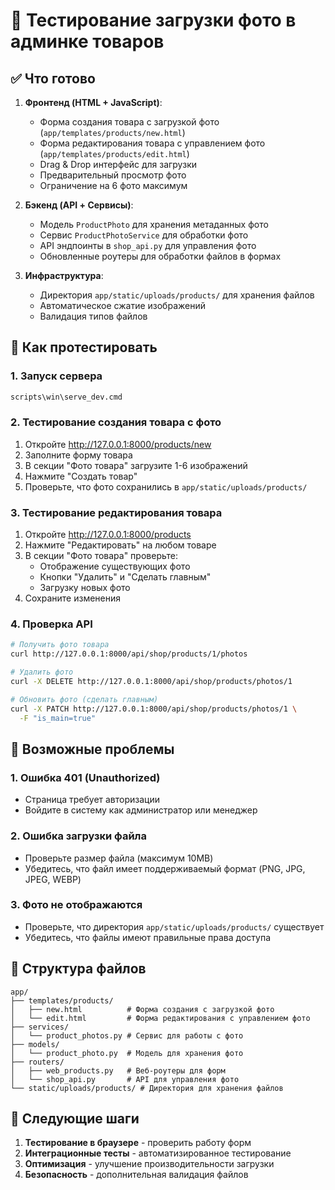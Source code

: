 # 📸 Тестирование загрузки фото в админке товаров

## ✅ Что готово

1. **Фронтенд (HTML + JavaScript)**:
   - Форма создания товара с загрузкой фото (`app/templates/products/new.html`)
   - Форма редактирования товара с управлением фото (`app/templates/products/edit.html`)
   - Drag & Drop интерфейс для загрузки
   - Предварительный просмотр фото
   - Ограничение на 6 фото максимум

2. **Бэкенд (API + Сервисы)**:
   - Модель `ProductPhoto` для хранения метаданных фото
   - Сервис `ProductPhotoService` для обработки фото
   - API эндпоинты в `shop_api.py` для управления фото
   - Обновленные роутеры для обработки файлов в формах

3. **Инфраструктура**:
   - Директория `app/static/uploads/products/` для хранения файлов
   - Автоматическое сжатие изображений
   - Валидация типов файлов

## 🧪 Как протестировать

### 1. Запуск сервера
```bash
scripts\win\serve_dev.cmd
```

### 2. Тестирование создания товара с фото
1. Откройте http://127.0.0.1:8000/products/new
2. Заполните форму товара
3. В секции "Фото товара" загрузите 1-6 изображений
4. Нажмите "Создать товар"
5. Проверьте, что фото сохранились в `app/static/uploads/products/`

### 3. Тестирование редактирования товара
1. Откройте http://127.0.0.1:8000/products
2. Нажмите "Редактировать" на любом товаре
3. В секции "Фото товара" проверьте:
   - Отображение существующих фото
   - Кнопки "Удалить" и "Сделать главным"
   - Загрузку новых фото
4. Сохраните изменения

### 4. Проверка API
```bash
# Получить фото товара
curl http://127.0.0.1:8000/api/shop/products/1/photos

# Удалить фото
curl -X DELETE http://127.0.0.1:8000/api/shop/products/photos/1

# Обновить фото (сделать главным)
curl -X PATCH http://127.0.0.1:8000/api/shop/products/photos/1 \
  -F "is_main=true"
```

## 🔧 Возможные проблемы

### 1. Ошибка 401 (Unauthorized)
- Страница требует авторизации
- Войдите в систему как администратор или менеджер

### 2. Ошибка загрузки файла
- Проверьте размер файла (максимум 10MB)
- Убедитесь, что файл имеет поддерживаемый формат (PNG, JPG, JPEG, WEBP)

### 3. Фото не отображаются
- Проверьте, что директория `app/static/uploads/products/` существует
- Убедитесь, что файлы имеют правильные права доступа

## 📁 Структура файлов

```
app/
├── templates/products/
│   ├── new.html          # Форма создания с загрузкой фото
│   └── edit.html         # Форма редактирования с управлением фото
├── services/
│   └── product_photos.py # Сервис для работы с фото
├── models/
│   └── product_photo.py  # Модель для хранения фото
├── routers/
│   ├── web_products.py   # Веб-роутеры для форм
│   └── shop_api.py       # API для управления фото
└── static/uploads/products/ # Директория для хранения файлов
```

## 🎯 Следующие шаги

1. **Тестирование в браузере** - проверить работу форм
2. **Интеграционные тесты** - автоматизированное тестирование
3. **Оптимизация** - улучшение производительности загрузки
4. **Безопасность** - дополнительная валидация файлов
